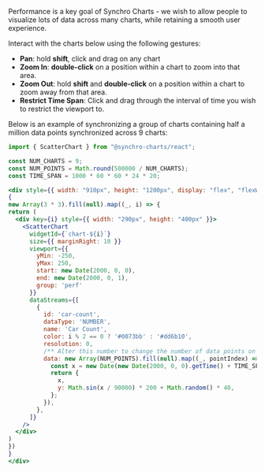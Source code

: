 
Performance is a key goal of Synchro Charts - we wish to allow people to visualize lots of data across many charts, while retaining a smooth user experience.

Interact with the charts below using the following gestures:
 - **Pan**: hold **shift**, click and drag on any chart
 - **Zoom In**: **double-click** on a position within a chart to zoom into that area.
 - **Zoom Out**: hold **shift** and **double-click** on a position within a chart to zoom away from that area.
 - **Restrict Time Span**: Click and drag through the interval of time you wish to restrict the viewport to.

Below is an example of synchronizing a group of charts containing half a million data points synchronized across 9 charts:

```jsx
import { ScatterChart } from "@synchro-charts/react";

const NUM_CHARTS = 9;
const NUM_POINTS = Math.round(500000 / NUM_CHARTS);
const TIME_SPAN = 1000 * 60 * 60 * 24 * 20;

<div style={{ width: "910px", height: "1200px", display: "flex", "flexWrap": 'wrap' }}>
{
new Array(3 * 3).fill(null).map((_, i) => {
return (
  <div key={i} style={{ width: "290px", height: "400px" }}>
    <ScatterChart
      widgetId={`chart-${i}`}
      size={{ marginRight: 10 }}
      viewport={{
        yMin: -250,
        yMax: 250,
        start: new Date(2000, 0, 0),
        end: new Date(2000, 0, 1),
        group: 'perf'
      }}
      dataStreams={[
        {
          id: 'car-count',
          dataType: 'NUMBER',
          name: 'Car Count',
          color: i % 2 == 0 ? '#0073bb' : '#dd6b10',
          resolution: 0,
          /** Alter this number to change the number of data points on each chart! */
          data: new Array(NUM_POINTS).fill(null).map((_, pointIndex) => {
            const x = new Date(new Date(2000, 0, 0).getTime() + TIME_SPAN * (pointIndex / NUM_POINTS)).getTime();
            return {
              x, 
              y: Math.sin(x / 90000) * 200 + Math.random() * 40,
            };
          }),
        },
      ]}
    />
  </div>
)
})
}
</div>
```
